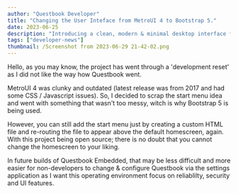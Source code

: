```yaml
---
author: "Questbook Developer"
title: "Changing the User Inteface from MetroUI 4 to Bootstrap 5."
date: 2023-06-25
description: "Introducing a clean, modern & minimal desktop interface for Questbook Embedded!"
tags: ["developer-news"]
thumbnail: /Screenshot from 2023-06-29 21-42-02.png
---
```


Hello, as you may know, the project has went through a 'development reset' as I did not like the way how Questbook went.

MetroUI 4 was clunky and outdated (latest release was from 2017 and had some CSS / Javascript issues). So, I decided to scrap the start menu idea and went with something that wasn't too messy, witch is why Bootstrap 5 is being used. 


However, you can still add the start menu just by creating a custom HTML file and re-routing the file to appear above the default homescreen, again. With this project being open source; there is no doubt that you cannot change the homescreen to your liking.

In future builds of Questbook Embedded, that may be less difficult and more easier for non-developers to change & configure Questbook via the settings application as I want this operating environment focus on reliablilty, security and UI features.